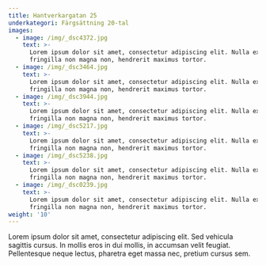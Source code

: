 ```yaml
---
title: Hantverkargatan 25
underkategori: Färgsättning 20-tal
images:
  - image: /img/_dsc4372.jpg
    text: >-
      Lorem ipsum dolor sit amet, consectetur adipiscing elit. Nulla ex erat,
      fringilla non magna non, hendrerit maximus tortor.
  - image: /img/_dsc3464.jpg
    text: >-
      Lorem ipsum dolor sit amet, consectetur adipiscing elit. Nulla ex erat,
      fringilla non magna non, hendrerit maximus tortor.
  - image: /img/_dsc3944.jpg
    text: >-
      Lorem ipsum dolor sit amet, consectetur adipiscing elit. Nulla ex erat,
      fringilla non magna non, hendrerit maximus tortor.
  - image: /img/_dsc5217.jpg
    text: >-
      Lorem ipsum dolor sit amet, consectetur adipiscing elit. Nulla ex erat,
      fringilla non magna non, hendrerit maximus tortor.
  - image: /img/_dsc5238.jpg
    text: >-
      Lorem ipsum dolor sit amet, consectetur adipiscing elit. Nulla ex erat,
      fringilla non magna non, hendrerit maximus tortor.
  - image: /img/_dsc0239.jpg
    text: >-
      Lorem ipsum dolor sit amet, consectetur adipiscing elit. Nulla ex erat,
      fringilla non magna non, hendrerit maximus tortor.
weight: '10'
---
```


Lorem ipsum dolor sit amet, consectetur adipiscing elit. Sed vehicula sagittis cursus. In mollis eros in dui mollis, in accumsan velit feugiat. Pellentesque neque lectus, pharetra eget massa nec, pretium cursus sem. 
